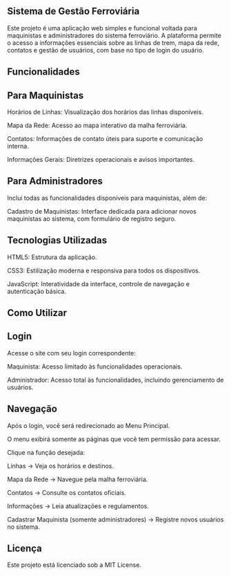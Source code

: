 ## Sistema de Gestão Ferroviária
Este projeto é uma aplicação web simples e funcional voltada para maquinistas e administradores do sistema ferroviário. A plataforma permite o acesso a informações essenciais sobre as linhas de trem, mapa da rede, contatos e gestão de usuários, com base no tipo de login do usuário.

## Funcionalidades
## Para Maquinistas
Horários de Linhas: Visualização dos horários das linhas disponíveis.

Mapa da Rede: Acesso ao mapa interativo da malha ferroviária.

Contatos: Informações de contato úteis para suporte e comunicação interna.

Informações Gerais: Diretrizes operacionais e avisos importantes.

## Para Administradores
Inclui todas as funcionalidades disponíveis para maquinistas, além de:

Cadastro de Maquinistas: Interface dedicada para adicionar novos maquinistas ao sistema, com formulário de registro seguro.

## Tecnologias Utilizadas
HTML5: Estrutura da aplicação.

CSS3: Estilização moderna e responsiva para todos os dispositivos.

JavaScript: Interatividade da interface, controle de navegação e autenticação básica.

## Como Utilizar
## Login

Acesse o site com seu login correspondente:

Maquinista: Acesso limitado às funcionalidades operacionais.

Administrador: Acesso total às funcionalidades, incluindo gerenciamento de usuários.

## Navegação

Após o login, você será redirecionado ao Menu Principal.

O menu exibirá somente as páginas que você tem permissão para acessar.

Clique na função desejada:

Linhas → Veja os horários e destinos.

Mapa da Rede → Navegue pela malha ferroviária.

Contatos → Consulte os contatos oficiais.

Informações → Leia atualizações e regulamentos.

Cadastrar Maquinista (somente administradores) → Registre novos usuários no sistema.

## Licença
Este projeto está licenciado sob a MIT License.
